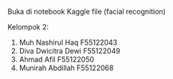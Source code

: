 Buka di notebook Kaggle file (facial recognition)

Kelompok 2:
1. Muh Nashirul Haq F55122043
2. Diva Dwicitra Dewi F55122049
3. Ahmad Afil F55122050
4. Munirah Abdillah F55122068

